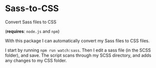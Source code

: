 # Sass-to-CSS
Convert Sass files to CSS

(**requires**: `node.js` and `npm`)


With this package I can automatically convert my Sass files to CSS files. 


I start by running `npm run watch:sass`. 
Then I edit a sass file (in the SCSS folder), and save. 
The script scans through my SCSS directory, and adds any changes to my CSS folder.
